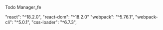 Todo Manager_fe

"react": "^18.2.0",
"react-dom": "^18.2.0"
"webpack": "^5.76.1",
"webpack-cli": "^5.0.1",
"css-loader": "^6.7.3",
